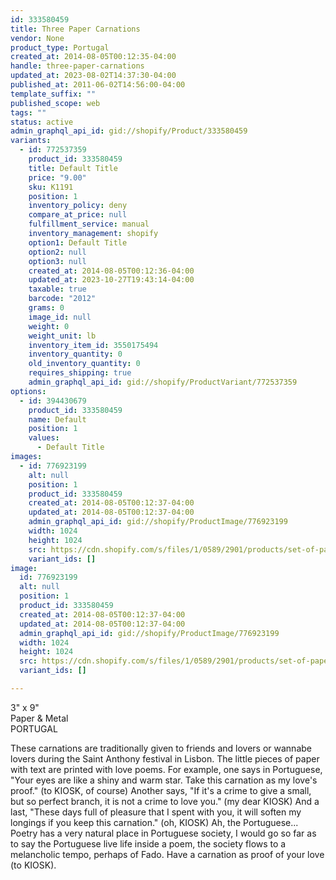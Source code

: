 ```yaml
---
id: 333580459
title: Three Paper Carnations
vendor: None
product_type: Portugal
created_at: 2014-08-05T00:12:35-04:00
handle: three-paper-carnations
updated_at: 2023-08-02T14:37:30-04:00
published_at: 2011-06-02T14:56:00-04:00
template_suffix: ""
published_scope: web
tags: ""
status: active
admin_graphql_api_id: gid://shopify/Product/333580459
variants:
  - id: 772537359
    product_id: 333580459
    title: Default Title
    price: "9.00"
    sku: K1191
    position: 1
    inventory_policy: deny
    compare_at_price: null
    fulfillment_service: manual
    inventory_management: shopify
    option1: Default Title
    option2: null
    option3: null
    created_at: 2014-08-05T00:12:36-04:00
    updated_at: 2023-10-27T19:43:14-04:00
    taxable: true
    barcode: "2012"
    grams: 0
    image_id: null
    weight: 0
    weight_unit: lb
    inventory_item_id: 3550175494
    inventory_quantity: 0
    old_inventory_quantity: 0
    requires_shipping: true
    admin_graphql_api_id: gid://shopify/ProductVariant/772537359
options:
  - id: 394430679
    product_id: 333580459
    name: Default
    position: 1
    values:
      - Default Title
images:
  - id: 776923199
    alt: null
    position: 1
    product_id: 333580459
    created_at: 2014-08-05T00:12:37-04:00
    updated_at: 2014-08-05T00:12:37-04:00
    admin_graphql_api_id: gid://shopify/ProductImage/776923199
    width: 1024
    height: 1024
    src: https://cdn.shopify.com/s/files/1/0589/2901/products/set-of-paper-carnations.jpeg?v=1407211957
    variant_ids: []
image:
  id: 776923199
  alt: null
  position: 1
  product_id: 333580459
  created_at: 2014-08-05T00:12:37-04:00
  updated_at: 2014-08-05T00:12:37-04:00
  admin_graphql_api_id: gid://shopify/ProductImage/776923199
  width: 1024
  height: 1024
  src: https://cdn.shopify.com/s/files/1/0589/2901/products/set-of-paper-carnations.jpeg?v=1407211957
  variant_ids: []

---
```


3" x 9"  
Paper & Metal  
PORTUGAL

These carnations are traditionally given to friends and lovers or wannabe lovers during the Saint Anthony festival in Lisbon. The little pieces of paper with text are printed with love poems. For example, one says in Portuguese, "Your eyes are like a shiny and warm star. Take this carnation as my love's proof." (to KIOSK, of course) Another says, "If it's a crime to give a small, but so perfect branch, it is not a crime to love you." (my dear KIOSK) And a last, "These days full of pleasure that I spent with you, it will soften my longings if you keep this carnation." (oh, KIOSK) Ah, the Portuguese... Poetry has a very natural place in Portuguese society, I would go so far as to say the Portuguese live life inside a poem, the society flows to a melancholic tempo, perhaps of Fado. Have a carnation as proof of your love (to KIOSK).